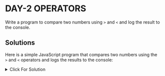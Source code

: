 # DAY-2 OPERATORS

Write a program to compare two numbers using `>` and `<` and log the result to the console.

## Solutions

Here is a simple JavaScript program that compares two numbers using the `>` and `<` operators and logs the results to the console:

<details>
  <summary>Click For Solution</summary>

```JS
// Define two numbers
let number1 = 12;
let number2 = 20;

// Compare the numbers using >
let isGreater = number1 > number2;

// Compare the numbers using <
let isLess = number1 < number2;

// Log the results to the console
console.log(number1 + " is greater than " + number2 + ": " + isGreater);
console.log(number1 + " is less than " + number2 + ": " + isLess);
```

### Explanation

You can run this code in any JavaScript environment, such as a web browser's console or a Node.js runtime.

</details>
